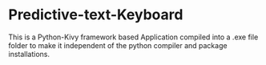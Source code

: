 # Predictive-text-Keyboard
This is a Python-Kivy framework based Application compiled  into a .exe file folder to make it independent of the python compiler and package installations.
